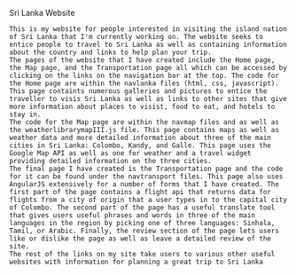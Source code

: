 
Sri Lanka Website

    This is my website for people interested in visiting the island nation of Sri Lanka that I'm currently working on. The website seeks to entice people to travel to Sri Lanka as well as containing information about the country and links to help plan your trip.
    The pages of the website that I have created include the Home page, the Map page, and the Transportation page all which can be accessed by clicking on the links on the navigation bar at the top. The code for the Home page are within the navlanka files (html, css, javascript). This page containts numerous galleries and pictures to entice the traveller to visis Sri Lanka as well as links to other sites that give more information about places to visist, food to eat, and hotels to stay in.  
    The code for the Map page are within the navmap files and as well as the weatherlibrarymapIII.js file. This page contains maps as well as weather data and more detailed information about three of the main cities in Sri Lanka: Colombo, Kandy, and Galle. This page uses the Google Map API as well as one for weather and a travel widget providing detailed information on the three cities. 
    The final page I have created is the Transportation page and the code for it can be found under the navtransport files. This page also uses AngularJS extensively for a number of forms that I have created. The first part of the page contains a flight api that returns data for flights from a city of origin that a user types in to the capital city of Colombo. The second part of the page has a useful translate tool that gives users useful phrases and words in three of the main languages in the region by picking one of three languages: Sinhala, Tamil, or Arabic. Finally, the review section of the page lets users like or dislike the page as well as leave a detailed review of the site. 
    The rest of the links on my site take users to various other useful websites with information for planning a great trip to Sri Lanka 
